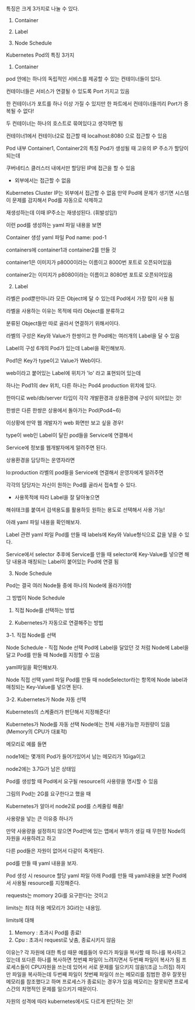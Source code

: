 특징은 크게 3가지로 나눌 수 있다.

1. Container

2. Label

3. Node Schedule 


Kubernetes Pod의 특징 3가지

1. Container

pod 안에는 하나의 독립적인 서비스를 제공할 수 있는 컨테이너들이 있다.

컨테이너들은 서비스가 연결될 수 있도록 Port 가지고 있음

한 컨테이너가 포트를 하나 이상 가질 수 있지만 한 파트에서 컨테이너들끼리 Port가 중복될 수 없다!

두 컨테이너는 하나의 호스트로 묶여있다고 생각하면 됨

컨테이너1에서 컨테이너2로 접근할 때 localhost:8080 으로 접근할 수 있음


Pod 내부 Container1, Container2의 특징
Pod가 생성될 때 고유의 IP 주소가 할당이 되는데

쿠버네티스 클러스터 내에서만 할당된 IP에 접근을 할 수 있음

* 외부에서는 접근할 수 없음


Kubernetes Cluster IP는 외부에서 접근할 수 없음
만약 Pod에 문제가 생기면 시스템이 문제를 감지해서 Pod를 자동으로 삭제하고

재생성하는데 이때 IP주소는 재생성된다. (휘발성임!)

 

 

이런 pod를 생성하는 yaml 파일 내용을 보면


Container 생성 yaml 파일
Pod name: pod-1

containers에 container1과 container2를 만들 것

container1은 이미지가 p8000이라는 이름이고 8000번 포트로 오픈되어있음

container2는 이미지가 p8080이라는 이름이고 8080번 포트로 오픈되어있음

 

2. Label

 

라벨은 pod뿐만아니라 모든 Object에 달 수 있는데 Pod에서 가장 많이 사용 됨

라벨을 사용하는 이유는 목적에 따라 Object를 분류하고

분류된 Object들만 따로 골라서 연결하기 위해서이다.

 

라벨의 구성은 Key와 Value가 한쌍이고 한 Pod에는 여러개의 Label을 달 수 있음


Label의 구성
6개의 Pod가 있는데 Label을 확인해보자.

Pod1은 Key가 type이고 Value가 Web이다.

web이라고 붙어있는 Label에 위치가 'lo' 라고 표현되어 있는데

하나는 Pod1의 dev 위치, 다른 하나는 Pod4 production 위치에 있다.

한마디로 web/db/server 타입이 각각 개발환경과 상용환경에 구성이 되어있는 것!

 

한쌍은 다른 한쌍은 상용에서 돌아가는 Pod(Pod4~6)

이상황에 만약 웹 개발자가 web 화면만 보고 싶을 경우!

type이 web인 Label이 달린 pod들을 Service에 연결해서

Service에 정보를 웹개발자에게 알려주면 된다.

 

상용환경을 담당하는 운영자라면

lo:production 라벨의 pod들을 Service에 연결해서 운영자에게 알려주면

각각의 담당자는 자신이 원하는 Pod를 골라서 접속할 수 있다.

 

* 사용목적에 따라 Label을 잘 달아놓으면

해쉬태크를 붙여서 검색용도를 활용하듯 원하는 용도로 선택해서 사용 가능!

 

아래 yaml 파일 내용을 확인해보자.


Label 관련 yaml 파일
Pod를 만들 때 labels에 Key와 Value형식으로 값을 넣을 수 있다.


Service에서 selector
추후에 Service를 만들 때 selector에 Key-Value를 넣으면 해당 내용과 매칭되는 Label이 붙어있는 Pod에 연결 됨

 

3. Node Schedule

 

Pod는 결국 여러 Node들 중에 하나의 Node에 올라가야함

그 방법이 Node Schedule

1. 직접 Node를 선택하는 방법

2. Kubernetes가 자동으로 연결해주는 방법

 

3-1. 직접 Node를 선택


Node Schedule - 직접 Node 선택
Pod에 Label을 달았던 것 처럼 Node에 Label을 달고 Pod를 만들 때 Node를 지정할 수 있음

yaml파일을 확인해보자.


Node 직접 선택 yaml 파일
Pod를 만들 때 nodeSelector라는 항목에 Node label과 매칭되는 Key-Value를 넣으면 된다.

 

3-2. Kubernetes가 Node 자동 선택

Kubernetes의 스케줄러가 판단해서 지정해준다!


Kubernetes가 Node를 자동 선택
Node에는 전체 사용가능한 자원량이 있음 (Memory의 CPU가 대표적)

메모리로 예를 들면

node1에는 몇개의 Pod가 들어가있어서 남는 메모리가 1Giga이고

node2에는 3.7Gi가 남은 상태임

Pod를 생성할 때 Pod에서 요구될 resource의 사용량을 명시할 수 있음

그림의 Pod는 2G를 요구한다고 했을 때

Kubernetes가 알아서 node2로 pod를 스케줄링 해줌!

 

사용량을 넣는 큰 이유중 하나가

만약 사용량을 설정하지 않으면 Pod안에 있는 앱에서 부하가 생길 때 무한정 Node의 자원을 사용하려고 하고

다른 pod들은 자원이 없어서 다같이 죽게된다.

 

pod를 만들 때 yaml 내용을 보자.


Pod 생성 시 resource 할당 yaml 파일
아래 Pod를 만들 때 yaml내용을 보면 Pod에서 사용될 resource를 지정해준다.

requests는 momory 2Gi를 요구한다는 것이고

limits는 최대 허용 메모리가 3Gi라는 내용임.

 

limits에 대해
1. Memory : 초과시 Pod를 종료!
2. Cpu : 초과시 request로 낮춤, 종료시키지 않음

이유는?
각 자원에 대한 특성 때문
예를들어 우리가 파일을 복사할 때
하나를 복사하고 있는데 또다른 하나를 복사하면 첫번쨰 파일이 느려지면서 두번째 파일이 복사가 됨
프로세스들이 CPU자원을 쓰는데 있어서 서로 문제를 일으키지 않음!(조금 느려짐)
하지만 파일을 복사하는데 두번째 파일이 첫번째 파일이 쓰는 메모리를 침범한 경우
잘못된 메모리를 참조했다고 하며 프로세스가 종료되는 경우가 있음
메모리는 잘못되면 프로세스간의 치명적인 문제를 일으키기 때문이다.

자원의 성격에 따라 kubernetes에서도 다르게 판단하는 것!
